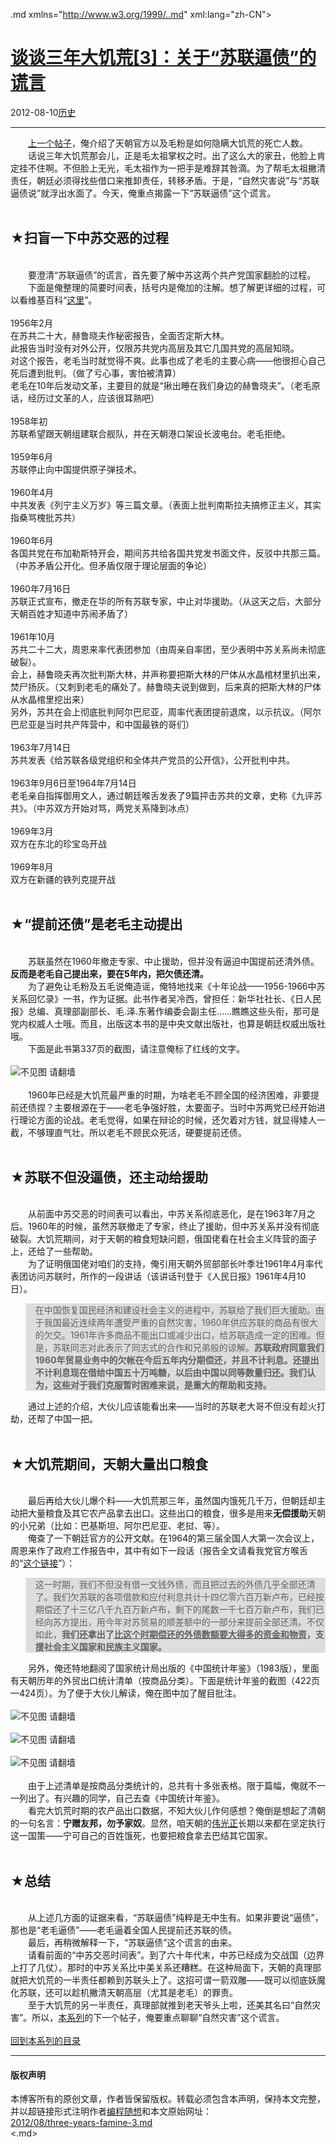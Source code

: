 <!DOCTYPE.md>
.md xmlns="http://www.w3.org/1999/..md" xml:lang="zh-CN">
<head>
<meta http-equiv="Content-Type" content="text.md; charset=utf-8" />
<meta name="generator" content="Python script by program.think@gmail.com" />
<meta name="provider" content="program-think.blogspot.com" />
<link type="text/css" rel="stylesheet" href="../../css/program-think.css" />
<title>谈谈三年大饥荒[3]：关于“苏联逼债”的谎言 - 编程随想的博客</title>
</head>
<body>
<div id="main" style="width:100%;">
<h1><a href="../../index.md" title="回到首页">谈谈三年大饥荒[3]：关于“苏联逼债”的谎言</a></h1>
<div class="post-info"><span class="date-header">2012-08-10</span><a href="../../tags/E58E86E58FB2.md" class="tag">历史</a> </div>
<hr>
<div class="post">
&#12288;&#12288;<a href="../../2012/05/three-years-famine-2.md">上一个帖子</a>，俺介绍了天朝官方以及毛粉是如何隐瞒大饥荒的死亡人数。<br />&#12288;&#12288;话说三年大饥荒那会儿，正是毛太祖掌权之时。出了这么大的家丑，他脸上肯定挂不住啊。不但脸上无光，毛太祖作为一把手是难辞其咎滴。为了帮毛太祖撇清责任，朝廷必须得找些借口来推卸责任，转移矛盾。于是，“自然灾害说”与“苏联逼债说”就浮出水面了。今天，俺重点揭露一下“苏联逼债”这个谎言。<a name='more'></a><!--program-think--><br /><br /><h2>★扫盲一下中苏交恶的过程</h2><br />&#12288;&#12288;要澄清“苏联逼债”的谎言，首先要了解中苏这两个共产党国家翻脸的过程。<br />&#12288;&#12288;下面是俺整理的简要时间表，括号内是俺加的注解。想了解更详细的过程，可以看维基百科“<a href="http://zh.wikipedia.org/zh-cn/%E4%B8%AD%E8%8B%8F%E4%BA%A4%E6%81%B6" target="_blank" rel="nofollow">这里</a>”。<br /><br />1956年2月<br />在苏共二十大，赫鲁晓夫作秘密报告，全面否定斯大林。<br />此报告当时没有对外公开，仅限苏共党内高层及其它几国共党的高层知晓。<br />对这个报告，老毛当时就觉得不爽。此事也成了老毛的主要心病——他很担心自己死后遭到批判。（做了亏心事，害怕被清算）<br />老毛在10年后发动文革，主要目的就是“揪出睡在我们身边的赫鲁晓夫”。（老毛原话，经历过文革的人，应该很耳熟吧）<br /><br />1958年初<br />苏联希望跟天朝组建联合舰队，并在天朝港口架设长波电台。老毛拒绝。<br /><br />1959年6月<br />苏联停止向中国提供原子弹技术。<br /><br />1960年4月<br />中共发表《列宁主义万岁》等三篇文章。（表面上批判南斯拉夫搞修正主义，其实指桑骂槐批苏共）<br /><br />1960年6月<br />各国共党在布加勒斯特开会，期间苏共给各国共党发书面文件，反驳中共那三篇。（中苏矛盾公开化。但矛盾仅限于理论层面的争论）<br /><br />1960年7月16日<br />苏联正式宣布，撤走在华的所有苏联专家，中止对华援助。（从这天之后，大部分天朝百姓才知道中苏闹矛盾了）<br /><br />1961年10月<br />苏共二十二大，周恩来率代表团参加（由周亲自率团，至少表明中苏关系尚未彻底破裂）。<br />会上，赫鲁晓夫再次批判斯大林，并声称要把斯大林的尸体从水晶棺材里扒出来，焚尸扬灰。（又刺到老毛的痛处了。赫鲁晓夫说到做到，后来真的把斯大林的尸体从水晶棺里挖出来）<br />另外，苏共在会上彻底批判阿尔巴尼亚，周率代表团提前退席，以示抗议。（阿尔巴尼亚是当时共产阵营中，和中国最铁的哥们）<br /><br />1963年7月14日<br />苏共发表《给苏联各级党组织和全体共产党员的公开信》，公开批判中共。<br /><br />1963年9月6日至1964年7月14日<br />老毛亲自指挥御用文人，通过朝廷喉舌发表了9篇抨击苏共的文章，史称《九评苏共》。（中苏双方开始对骂，两党关系降到冰点）<br /><br />1969年3月<br />双方在东北的珍宝岛开战<br /><br />1969年8月<br />双方在新疆的铁列克提开战<br /><br /><h2>★“提前还债”是老毛主动提出</h2><br />&#12288;&#12288;苏联虽然在1960年撤走专家、中止援助，但并没有逼迫中国提前还清外债。<b>反而是老毛自己提出来，要在5年内，把欠债还清。</b><br />&#12288;&#12288;为了避免让毛粉及五毛说俺造谣，俺特地找来《十年论战——1956-1966中苏关系回忆录》一书，作为证据。此书作者吴冷西，曾担任：新华社社长、《日人民报》总编、真理部副部长、毛.泽.东著作编委会副主任......瞧瞧这些头衔，那可是党内权威人士哦。而且，出版这本书的是中央文献出版社，也算是朝廷权威出版社哦。<br />&#12288;&#12288;下面是此书第337页的截图，请注意俺标了红线的文字。<br /><br /><img src="../../images/2012/08/3vmV9A_kbCVZXz-psB_Ejy-mo7Z7lREIBrRK65vQLgHFqMav3iSpuyh0VohWs_eHL4AN_8aHOTNib0WFxaCOzmrOEOU-XsNGsdgnZkWOx3oxpCfHpnw" alt="不见图 请翻墙"><br /><br />&#12288;&#12288;1960年已经是大饥荒最严重的时期，为啥老毛不顾全国的经济困难，非要提前还债捏？主要根源在于——老毛争强好胜，太要面子。当时中苏两党已经开始进行理论方面的论战。老毛觉得，如果在辩论的时候，还欠着对方钱，就显得矮人一截，不够理直气壮。所以老毛不顾民众死活，硬要提前还债。<br /><br /><h2>★苏联不但没逼债，还主动给援助</h2><br />&#12288;&#12288;从前面中苏交恶的时间表可以看出，中苏关系彻底恶化，是在1963年7月之后。1960年的时候，虽然苏联撤走了专家，终止了援助，但中苏关系并没有彻底破裂。大饥荒期间，对于天朝的粮食短缺问题，俄国佬看在社会主义阵营的面子上，还给了一些帮助。<br />&#12288;&#12288;为了证明俄国佬对咱们的支持，俺引用天朝外贸部部长叶季壮1961年4月率代表团访问苏联时，所作的一段讲话（该讲话刊登于《人民日报》1961年4月10日）。<br /><blockquote style="background-color:#DDD;">在中国恢复国民经济和建设社会主义的进程中，苏联给了我们巨大援助。由于我国最近连续两年遭受严重的自然灾害，1960年供应苏联的商品有很大的欠交。1961年许多商品不能出口或减少出口，给苏联造成一定的困难。但是，苏联同志对此表示了同志式的合作和兄弟般的谅解。<b>苏联政府同意我们1960年贸易业务中的欠帐在今后五年内分期偿还，并且不计利息。还提出不计利息现在借给中国五十万吨糖，以后由中国以同等数量归还。我们认为，这些对于我们克服暂时困难来说，是重大的帮助和支持。</b></blockquote>&#12288;&#12288;通过上述的介绍，大伙儿应该能看出来——当时的苏联老大哥不但没有趁火打劫，还帮了中国一把。<br /><br /><h2>★大饥荒期间，天朝大量出口粮食</h2><br />&#12288;&#12288;最后再给大伙儿爆个料——大饥荒那三年，虽然国内饿死几千万，但朝廷却主动把大量粮食及其它农产品拿去出口。这些出口的粮食，很多是用来<b>无偿援助</b>天朝的小兄弟（比如：巴基斯坦、阿尔巴尼亚、老挝、等）。<br />&#12288;&#12288;俺查了一下朝廷官方的公开文献。在1964的第三届全国人大第一次会议上，周恩来作了政府工作报告中，其中有如下一段话（报告全文请看我党官方喉舌的“<a href="http://news.xinhuanet.com/ziliao/2004-10/15/content_2093452.htm" target="_blank" rel="nofollow">这个链接</a>”）：<br /><blockquote style="background-color:#DDD;">这一时期，我们不但没有借一文钱外债，而且把过去的外债几乎全部还清了。我们欠苏联的各项借款和应付利息共计十四亿零六百万新卢布，已经按期偿还了十三亿八千九百万新卢布，剩下的尾数一千七百万新卢布，我们已经向苏方提出，用今年对苏贸易的顺差额中的一部分来提前全部还清。不仅如此，<b>我们还拿出了<u>比这个时期偿还的外债数额要大得多的资金和物资</u>，支援社会主义国家和民族主义国家。</b></blockquote>&#12288;&#12288;另外，俺还特地翻阅了国家统计局出版的《中国统计年鉴》（1983版），里面有天朝历年的外贸出口统计清单（按商品分类）。下面是统计年鉴的截图（422页—424页）。为了便于大伙儿解读，俺在图中加了醒目批注。<br /><br /><img src="../../images/2012/08/r8sidyG4TIavpzR_JO5IT72huzSHSbGWravgrXW1JvjZ7M6l_PuYakKKbwrE3JAiD7s7SG02PqygP0c5rI_1g2j_wPLhpXOUA00VADAnLc9ztrnxcp4" alt="不见图 请翻墙"><br /><br /><img src="../../images/2012/08/76stLocQTc8TIkKhsu1BPOLjrQ65lr0a-1jLO0oQ1wTrl9y2X5an_WZkc_lShaTm4Z3QriigwK8GNmU9NnzXxEFV_QyJJxtToEywVrji7QDjrsnXrQ" alt="不见图 请翻墙"><br /><br /><img src="../../images/2012/08/SlyKoWjh7RvJGK7O0gVAnu6I9Skd_Hjq_ozV51AanlVZs8hs8Q0C0XstNNBj0CF5XbRvmJP_HQIAxo1ipW-Gyd5UYJBpAv7jp7JwTPtk5RZhF_AA0w" alt="不见图 请翻墙"><br /><br />&#12288;&#12288;由于上述清单是按商品分类统计的，总共有十多张表格。限于篇幅，俺就不一一列出了。有兴趣的同学，自己去查《中国统计年鉴》。<br />&#12288;&#12288;看完大饥荒时期的农产品出口数据，不知大伙儿作何感想？俺倒是想起了清朝的一句名言：<b>宁赠友邦，勿予家奴</b>。显然，咱天朝的<a href="http://zh.wikipedia.org/wiki/%E5%AF%B9%E4%B8%AD%E5%9B%BD%E5%85%B1%E4%BA%A7%E5%85%9A%E7%9A%84%E8%B4%AC%E7%A7%B0" target="_blank" rel="nofollow">伟光正</a>长期以来都在坚定执行这一国策——宁可自己的百姓饿死，也要把粮食拿去巴结其它国家。<br /><br /><h2>★总结</h2><br />&#12288;&#12288;从上述几方面的证据来看，“苏联逼债”纯粹是无中生有。如果非要说“逼债”，那也是“老毛逼债”——老毛逼着全国人民提前还苏联的债。<br />&#12288;&#12288;最后，再稍微解释一下，“苏联逼债”这个谎言的由来。<br />&#12288;&#12288;请看前面的“中苏交恶时间表”。到了六十年代末，中苏已经成为交战国（边界上打了几仗）。那时的中苏关系比中美关系还糟糕。在这种局面下，天朝的真理部就把大饥荒的一半责任都赖到苏联头上了。这招可谓一箭双雕——既可以彻底妖魔化苏联，还可以趁机撇清天朝高层（尤其是老毛）的罪责。<br />&#12288;&#12288;至于大饥荒的另一半责任，真理部就推到老天爷头上啦，还美其名曰“自然灾害”。所以，<a href="../../2012/05/three-years-famine-0.md#index">本系列</a>的下一个帖子，俺要重点聊聊“自然灾害”这个谎言。<br /><br /><a href="../../2012/05/three-years-famine-0.md#index">回到本系列的目录</a><div class="blogger-post-footer">
</div>
<hr>
<div class="copyright">
<h4>版权声明</h4>
本博客所有的原创文章，作者皆保留版权。转载必须包含本声明，保持本文完整，并以超链接形式注明作者<a href="mailto:program.think@gmail.com">编程随想</a>和本文原始网址：<br>
<a href="2012/08/three-years-famine-3.md">2012/08/three-years-famine-3.md</a>
</div>
</div>
</body>
<.md>

